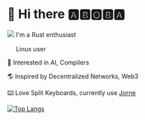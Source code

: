 # 👏 Hi there 🅰️🅱️🅾️🅱️🅰️ 

<img src="https://github.com/rust-lang/rust-artwork/blob/master/logo/rust-logo-16x16.png" /> I'm a Rust enthusiast

<img src="https://upload.wikimedia.org/wikipedia/commons/a/af/Tux.png" width="16px"/> Linux user

🧠 Interested in AI, Compilers

🌎 Inspired by Decentralized Networks, Web3

⌨️ Love Split Keyboards, currently use [Jorne](https://github.com/joric/jorne)

[![Top Langs](https://github-readme-stats.vercel.app/api/top-langs/?username=krozzzis&hide=html&theme=merko)](https://github.com/anuraghazra/github-readme-stats)
